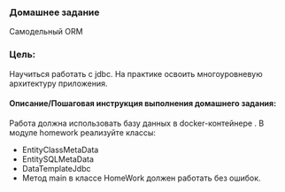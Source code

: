 ### Домашнее задание
Самодельный ORM

### Цель:
Научиться работать с jdbc.
На практике освоить многоуровневую архитектуру приложения.


#### Описание/Пошаговая инструкция выполнения домашнего задания:
Работа должна использовать базу данных в docker-контейнере .
В модуле homework реализуйте классы:

- EntityClassMetaData
- EntitySQLMetaData
- DataTemplateJdbc
- Метод main в классе HomeWork должен работать без ошибок.
